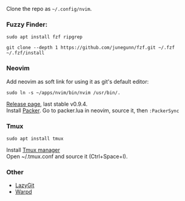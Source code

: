 Clone the repo as ```~/.config/nvim```.

### Fuzzy Finder:
```
sudo apt install fzf ripgrep
```
```
git clone --depth 1 https://github.com/junegunn/fzf.git ~/.fzf
~/.fzf/install
```

### Neovim
Add neovim as soft link for using it as git's default editor:
```
sudo ln -s ~/apps/nvim/bin/nvim /usr/bin/.
```
[Release page](https://github.com/neovim/neovim/releases), last stable v0.9.4. <br>
Install [Packer](https://github.com/wbthomason/packer.nvim).
Go to packer.lua in neovim, source it, then ``:PackerSync``

### Tmux
```
sudo apt install tmux
```
Install [Tmux manager](https://github.com/tmux-plugins/tpm) <br>
Open ~/.tmux.conf and source it (Ctrl+Space+I).

### Other
* [LazyGit](https://github.com/jesseduffield/lazygit)
* [Warpd](https://github.com/rvaiya/warpd)
